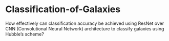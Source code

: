 # Classification-of-Galaxies
How effectively can classification accuracy be achieved using ResNet over CNN (Convolutional Neural Network) architecture to classify galaxies using Hubble’s scheme?

